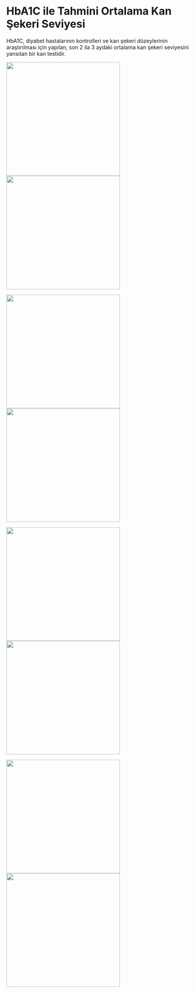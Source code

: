 # HbA1C ile Tahmini Ortalama Kan Şekeri Seviyesi
HbA1C, diyabet hastalarının kontrolleri ve kan şekeri düzeylerinin araştırılması için yapılan, son 2 ila 3 aydaki ortalama kan şekeri seviyesini yansıtan bir kan testidir.



<p float="left">
  <img src="https://imgyukle.com/f/2022/04/02/EfxOgy.png" width="300" />
  <img src="https://imgyukle.com/f/2022/04/02/EfxKof.png" width="300" /> 
</p>

<p float="left">
  <img src="https://imgyukle.com/f/2022/04/02/Efx0Gv.png" width="300" />
  <img src="https://imgyukle.com/f/2022/04/02/Efx74x.png" width="300" /> 
</p>

<p float="left">
  <img src="https://imgyukle.com/f/2022/04/02/Efxdr6.png" width="300" />
  <img src="https://imgyukle.com/f/2022/04/02/Ef5Php.png" width="300" /> 
</p>

<p float="left">
  <img src="https://imgyukle.com/f/2022/04/02/Ef5RNh.png" width="300" />
  <img src="https://imgyukle.com/f/2022/04/02/Ef5V2n.png" width="300" /> 
</p>
